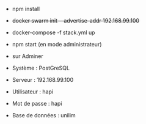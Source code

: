 - npm install

- ~~docker swarm init --advertise-addr 192.168.99.100~~
- docker-compose -f stack.yml up

- npm start (en mode administrateur)



- sur Adminer
- Système : PostGreSQL
- Serveur : 192.168.99.100
- Utilisateur : hapi
- Mot de passe : hapi
- Base de données : unilim